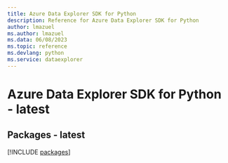 ```yaml
---
title: Azure Data Explorer SDK for Python
description: Reference for Azure Data Explorer SDK for Python
author: lmazuel
ms.author: lmazuel
ms.data: 06/08/2023
ms.topic: reference
ms.devlang: python
ms.service: dataexplorer
---
```

# Azure Data Explorer SDK for Python - latest
## Packages - latest
[!INCLUDE [packages](data-explorer-index.md)]